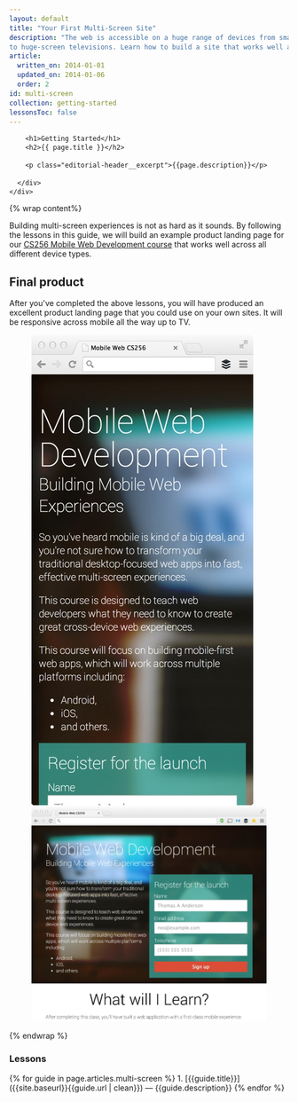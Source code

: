 ```yaml
---
layout: default
title: "Your First Multi-Screen Site"
description: "The web is accessible on a huge range of devices from small-screen phones
to huge-screen televisions. Learn how to build a site that works well across all these devices."
article:
  written_on: 2014-01-01
  updated_on: 2014-01-06
  order: 2
id: multi-screen
collection: getting-started
lessonsToc: false
---
```


<div class="article-container">
  <div class="editorial-header">
    <div class="container">
      <div class="content">

        <h1>Getting Started</h1>
        <h2>{{ page.title }}</h2>

        <p class="editorial-header__excerpt">{{page.description}}</p>

      </div>
    </div>
  </div>
</div>

{% wrap content%}

Building multi-screen experiences is not as hard as it sounds. By following
the lessons in this guide, we will build an example product landing page for our
[CS256 Mobile Web Development course](https://www.udacity.com/course/cs256)
that works well across all different device types.

## Final product

After you've completed the above lessons, you will have produced an excellent product landing
page that you could use on your own sites.  It will be responsive across
mobile all the way up to TV.

<figure class="demo clear">
  <img class="g-wide--1 g-medium--half" src="images/narrowsite.jpg" alt="Narrow Viewport final look">
  <img  class="g-wide--3 g-wide--last g-medium--half g--last" src="images/widesite.jpg" alt="Narrow Viewport final look">
</figure>

{% endwrap %}


<div class="container-medium">
  <div class="next-lessons next-lessons--minimal" data-current-lesson="03">
    <h3><i class="icon icon-lessons"></i> Lessons</h3>
<div markdown="1">
{% for guide in page.articles.multi-screen %}
1. [{{guide.title}}]({{site.baseurl}}{{guide.url | clean}}) &mdash;
{{guide.description}}
{% endfor %}
</div>
  </div>
</div>


